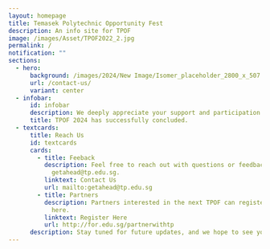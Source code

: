 ```yaml
---
layout: homepage
title: Temasek Polytechnic Opportunity Fest
description: An info site for TPOF
image: /images/Asset/TPOF2022_2.jpg
permalink: /
notification: ""
sections:
  - hero:
      background: /images/2024/New Image/Isomer_placeholder_2800_x_507.png
      url: /contact-us/
      variant: center
  - infobar:
      id: infobar
      description: We deeply appreciate your support and participation.
      title: TPOF 2024 has successfully concluded.
  - textcards:
      title: Reach Us
      id: textcards
      cards:
        - title: Feeback
          description: Feel free to reach out with questions or feedback at
            getahead@tp.edu.sg.
          linktext: Contact Us
          url: mailto:getahead@tp.edu.sg
        - title: Partners
          description: Partners interested in the next TPOF can register their interest
            here.
          linktext: Register Here
          url: http://for.edu.sg/partnerwithtp
      description: Stay tuned for future updates, and we hope to see you again soon!
---
```

